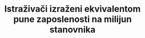 ﻿---
title: Istraživači izraženi ekvivalentom pune zaposlenosti na milijun stanovnika
permalink: /9-5-2/
sdg_goal: 9
layout: indicator
indicator: 9.5.2
indicator_variable: null
graph: null
graph_type_description: null
graph_status_notes: UNK
variable_description: null
variable_notes: null
un_designated_tier: '1'
un_custodial_agency: UNESCO-UIS
target_id: '9.5'
has_metadata: false
goal_meta_link: 'http://unstats.un.org/sdgs/files/metadata-compilation/Metadata-Goal-9.pdf'
goal_meta_link_page: 9
indicator_name: Istraživači izraženi ekvivalentom pune zaposlenosti na milijun stanovnika
target: >-
  Povećati znanstveno istraživanje, poboljšati tehnološke sposobnosti proizvodnih sektora u svim zemljama, osobito zemljama u razvoju, uključujući, do 2030., stimulirati inovacije i bitno povećati broj zaposlenih na istraživanju i razvoju na milijun ljudi i
source_title: null
source_notes: null
published: true  
---